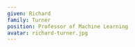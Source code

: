 ```yaml
---
given: Richard
family: Turner
position: Professor of Machine Learning
avatar: richard-turner.jpg
---
```

